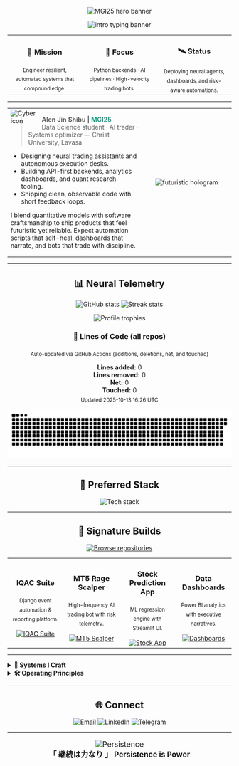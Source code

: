 <!-- README.md for github.com/mgi25 -->

<!-- ═══════════════════════════════════════ HERO ═══════════════════════════════════════ -->
<p align="center">
  <img src="https://capsule-render.vercel.app/api?type=rect&color=0:020024,100:16A085&height=170&section=header&text=MGI25%20%C2%B7%20Cybernetic%20Architect&fontSize=48&fontAlignY=60&fontColor=E5FF70&desc=Automation%20%7C%20AI%20Trading%20%7C%20Neural%20Backends&descAlignY=80&animation=fadeIn" alt="MGI25 hero banner" />
</p>

<div align="center">
  <img src="https://readme-typing-svg.demolab.com?font=IBM+Plex+Mono&pause=1200&color=16A085&center=true&vCenter=true&width=650&lines=%F0%9F%9A%80+Booting+Cyber+Profile...;%E2%9C%A8+Designing+Futuristic+Data+Realities;%F0%9F%A7%AA+AI+%2B+Automation+%2B+Quant+Trading" alt="intro typing banner" />
</div>

<!-- ═══════════════════════════════════════ SIGNAL BOARD ═══════════════════════════════════════ -->
<div align="center">
  <table>
    <tr>
      <td width="33%" align="center">
        <h3>🧭 Mission</h3>
        <sub>Engineer resilient, automated systems that compound edge.</sub>
      </td>
      <td width="33%" align="center">
        <h3>🧠 Focus</h3>
        <sub>Python backends · AI pipelines · High-velocity trading bots.</sub>
      </td>
      <td width="33%" align="center">
        <h3>🛰️ Status</h3>
        <sub>Deploying neural agents, dashboards, and risk-aware automations.</sub>
      </td>
    </tr>
  </table>
</div>

---

<!-- ═══════════════════════════════════════ ABOUT ═══════════════════════════════════════ -->
<table align="center">
  <tr>
    <td width="60%">
      <img src="https://img.icons8.com/external-flaticons-lineal-color-flat-icons/64/external-cyber-security-technology-ecommerce-flaticons-lineal-color-flat-icons.png" align="left" width="70" alt="Cyber icon" />
      <blockquote>
        <b>Alen Jin Shibu | <span style="color:#16A085">MGI25</span></b><br/>
        Data Science student · AI trader · Systems optimizer — Christ University, Lavasa
      </blockquote>
      <ul>
        <li>Designing neural trading assistants and autonomous execution desks.</li>
        <li>Building API-first backends, analytics dashboards, and quant research tooling.</li>
        <li>Shipping clean, observable code with short feedback loops.</li>
      </ul>
      <p>
        I blend quantitative models with software craftsmanship to ship products that feel futuristic yet reliable. Expect automation scripts that self-heal, dashboards that narrate, and bots that trade with discipline.
      </p>
    </td>
    <td width="40%" align="center">
      <img src="https://media.giphy.com/media/ibolLe3mOqHE3PQTtk/giphy.gif" width="230" alt="futuristic hologram"/>
    </td>
  </tr>
</table>

---

<!-- ═══════════════════════════════════════ TELEMETRY ═══════════════════════════════════════ -->
<h2 align="center">📊 Neural Telemetry</h2>
<p align="center">
  <img src="https://github-readme-stats.vercel.app/api?username=mgi25&show_icons=true&theme=radical&hide_border=true" width="45%" alt="GitHub stats"/>
  <img src="https://github-readme-streak-stats.herokuapp.com?user=mgi25&theme=tokyonight&hide_border=true" width="45%" alt="Streak stats"/>
</p>
<p align="center">
  <img src="https://github-profile-trophy.vercel.app/?username=mgi25&theme=matrix&column=6&no-frame=true" alt="Profile trophies"/>
</p>

<!-- 🔴 LOC SECTION UPDATED BY WORKFLOW -->
<h3 align="center">🧮 Lines of Code (all repos)</h3>
<p align="center">
  <sub>Auto-updated via GitHub Actions (additions, deletions, net, and touched)</sub>
</p>
<div align="center">
<!-- LOC:START -->
<div align="center">
<b>Lines added:</b> 0  <br/>
<b>Lines removed:</b> 0  <br/>
<b>Net:</b> 0  <br/>
<b>Touched:</b> 0  <br/>
<sub>Updated 2025-10-13 16:26 UTC</sub></div>
<!-- LOC:END -->
</div>

<p align="center">
  <img src="https://raw.githubusercontent.com/mgi25/mgi25/main/output/github-contribution-grid-snake.svg" alt="Contribution snake" />
</p>

---

<!-- ═══════════════════════════════════════ TECH ═══════════════════════════════════════ -->
<h2 align="center">💾 Preferred Stack</h2>
<p align="center">
  <img src="https://skillicons.dev/icons?i=py,flask,django,fastapi,streamlit,postgres,mysql,sqlite,redis,linux,docker,git,github,js,react,html,css,pandas,numpy,matplotlib,plotly,tailwind&theme=dark" alt="Tech stack" />
</p>

---

<!-- ═══════════════════════════════════════ PROJECTS ═══════════════════════════════════════ -->
<h2 align="center">🚀 Signature Builds</h2>
<p align="center">
  <a href="https://github.com/mgi25?tab=repositories" target="_blank">
    <img src="https://img.shields.io/badge/Explore%20Repositories-16A085?style=for-the-badge&logo=github&logoColor=white" alt="Browse repositories"/>
  </a>
</p>

<div align="center">
  <table>
    <tr>
      <td align="center" width="25%">
        <h3>IQAC Suite</h3>
        <sub>Django event automation & reporting platform.</sub><br/><br/>
        <a href="https://github.com/mgi25/IQAC-Suite">
          <img src="https://img.shields.io/badge/Open-232526?style=for-the-badge&logo=github" alt="IQAC Suite"/>
        </a>
      </td>
      <td align="center" width="25%">
        <h3>MT5 Rage Scalper</h3>
        <sub>High-frequency AI trading bot with risk telemetry.</sub><br/><br/>
        <a href="https://github.com/mgi25?tab=repositories&q=scalper">
          <img src="https://img.shields.io/badge/Open-232526?style=for-the-badge&logo=github" alt="MT5 Scalper"/>
        </a>
      </td>
      <td align="center" width="25%">
        <h3>Stock Prediction App</h3>
        <sub>ML regression engine with Streamlit UI.</sub><br/><br/>
        <a href="https://github.com/mgi25?tab=repositories&q=stock">
          <img src="https://img.shields.io/badge/Open-232526?style=for-the-badge&logo=github" alt="Stock App"/>
        </a>
      </td>
      <td align="center" width="25%">
        <h3>Data Dashboards</h3>
        <sub>Power BI analytics with executive narratives.</sub><br/><br/>
        <a href="https://github.com/mgi25?tab=repositories&q=dashboard">
          <img src="https://img.shields.io/badge/Open-232526?style=for-the-badge&logo=github" alt="Dashboards"/>
        </a>
      </td>
    </tr>
  </table>
</div>

---

<!-- ═══════════════════════════════════════ OPERATING SYSTEM ═══════════════════════════════════════ -->
<details>
  <summary><b>🧠 Systems I Craft</b></summary>
  <ul>
    <li>Python microservices (Flask / FastAPI / Django) tuned for high throughput.</li>
    <li>Quant execution bots with telemetry, guardrails, and resilient scheduling.</li>
    <li>Streamlit control centers and Power BI story-driven dashboards.</li>
    <li>CI/CD pipelines with automated testing, linting, and observability hooks.</li>
  </ul>
</details>

<details>
  <summary><b>🛠️ Operating Principles</b></summary>
  <ul>
    <li>Modular architecture, typed interfaces, and obsessive logging.</li>
    <li>Deterministic environments with disciplined dependency management.</li>
    <li>Monitoring that translates telemetry into decisions — not vanity metrics.</li>
  </ul>
</details>

---

<!-- ═══════════════════════════════════════ CONNECT ═══════════════════════════════════════ -->
<h2 align="center">🌐 Connect</h2>
<p align="center">
  <a href="mailto:alenjinmgi@gmail.com">
    <img src="https://img.shields.io/badge/Email-D14836?style=for-the-badge&logo=gmail&logoColor=white" alt="Email"/>
  </a>
  <a href="https://www.linkedin.com/in/alenjin">
    <img src="https://img.shields.io/badge/LinkedIn-16A085?style=for-the-badge&logo=linkedin" alt="LinkedIn"/>
  </a>
  <a href="https://t.me/alenjinmgi">
    <img src="https://img.shields.io/badge/Telegram-232526?style=for-the-badge&logo=telegram" alt="Telegram"/>
  </a>
</p>

---

<p align="center" style="font-size: 1.2em;">
  <img src="https://media.giphy.com/media/3oKIPwoeGErMmaI43C/giphy.gif" width="80" alt="Persistence"/><br/>
  <b>「 継続は力なり 」  Persistence is Power</b>
</p>

